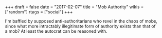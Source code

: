 +++
draft = false
date = "2017-02-07"
title = "Mob Authority"
wikis = ["random"]
rtags = ["social"]
+++

I'm baffled by supposed anti-authoritarians who revel in the chaos of mobs,
since what more intractably illegitimate form of authority exists than that of
a mob? At least the autocrat can be reasoned with.
